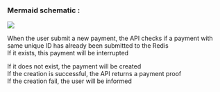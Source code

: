 ### Mermaid schematic :

[![](https://mermaid.ink/img/pako:eNqFklFLwzAQx7_KkacOtgedvhQZzHaTgsyyuqd1D2lzdUGblPSijnXf3dS2IuhYnkL43S_3v-TIci2Q-ezF8GoPz2GqwK2r7aZGs4PJZAZNYrNSEsT8UKKiBq63_RbmcdQzS6nEQEB2gChsYLpdo5A1VP1xZbQu6l13w_S7bu4ttXWVH5L2d5mZ1cTJ1hCvn4JFkkSrh9E3xr1BLRWhMbYiFKPfovv_RckmaEWdJbtgcUjgrTRB0aq6miYwyAl_op1t9ELcP-KbbdIplvPocRF2Y8y9SBXalGDd9OFdcsDPHCuSWo3OeG4HTx-1EwlvjWSNGvqO216cgo1ZiabkUrgnP7bKlNEeS0yZ77aCm9eUperkOFsJF3whJGnD_IK_1Thm3JJODipnPhmLAxRK7r5P2VOnLzwpwZY)](https://mermaid.live/edit#pako:eNqFklFLwzAQx7_KkacOtgedvhQZzHaTgsyyuqd1D2lzdUGblPSijnXf3dS2IuhYnkL43S_3v-TIci2Q-ezF8GoPz2GqwK2r7aZGs4PJZAZNYrNSEsT8UKKiBq63_RbmcdQzS6nEQEB2gChsYLpdo5A1VP1xZbQu6l13w_S7bu4ttXWVH5L2d5mZ1cTJ1hCvn4JFkkSrh9E3xr1BLRWhMbYiFKPfovv_RckmaEWdJbtgcUjgrTRB0aq6miYwyAl_op1t9ELcP-KbbdIplvPocRF2Y8y9SBXalGDd9OFdcsDPHCuSWo3OeG4HTx-1EwlvjWSNGvqO216cgo1ZiabkUrgnP7bKlNEeS0yZ77aCm9eUperkOFsJF3whJGnD_IK_1Thm3JJODipnPhmLAxRK7r5P2VOnLzwpwZY)

When the user submit a new payment, the API checks if a payment with same unique ID has already been submitted to the Redis<br>
If it exists, this payment will be interrupted

If it does not exist, the payment will be created<br>
If the creation is successful, the API returns a payment proof<br>
If the creation fail, the user will be informed
